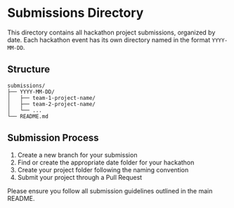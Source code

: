 # Submissions Directory

This directory contains all hackathon project submissions, organized by date. Each hackathon event has its own directory named in the format `YYYY-MM-DD`.

## Structure

```
submissions/
├── YYYY-MM-DD/
│   ├── team-1-project-name/
│   ├── team-2-project-name/
│   └── ...
└── README.md
```

## Submission Process

1. Create a new branch for your submission
2. Find or create the appropriate date folder for your hackathon
3. Create your project folder following the naming convention
4. Submit your project through a Pull Request

Please ensure you follow all submission guidelines outlined in the main README. 